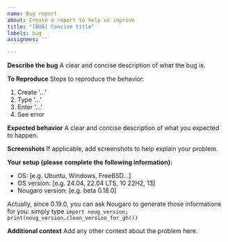 ```yaml
---
name: Bug report
about: Create a report to help us improve
title: "[BUG] Concise title"
labels: bug
assignees: ''

---
```


**Describe the bug**
A clear and concise description of what the bug is.

**To Reproduce**
Steps to reproduce the behavior:
1. Create '...'
2. Type '...'
3. Enter '...'
4. See error

**Expected behavior**
A clear and concise description of what you expected to happen.

**Screenshots**
If applicable, add screenshots to help explain your problem.

**Your setup (please complete the following information):**
 - OS: [e.g. Ubuntu, Windows, FreeBSD...]
 - OS version: [e.g. 24.04, 22.04 LTS, 10 22H2, 13]
 - Nougaro version: [e.g. beta 0.18.0]

Actually, since 0.19.0, you can ask Nougaro to generate those informations for you: simply type `import noug_version; print(noug_version.clean_version_for_gh())`

**Additional context**
Add any other context about the problem here.
